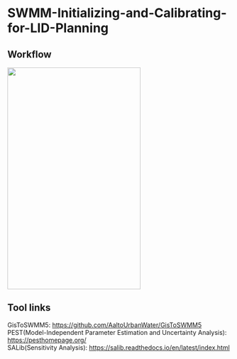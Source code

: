 # SWMM-Initializing-and-Calibrating-for-LID-Planning
## Workflow  
  <img src="[https://user-images.githubusercontent.com/88581752/221405256-1acde5dc-7a7d-481e-a53a-f32c2ecb2c65.png]" width="300" height="500">
  
## Tool links
GisToSWMM5: https://github.com/AaltoUrbanWater/GisToSWMM5  
PEST(Model-Independent Parameter Estimation and Uncertainty Analysis): https://pesthomepage.org/  
SALib(Sensitivity Analysis): https://salib.readthedocs.io/en/latest/index.html
